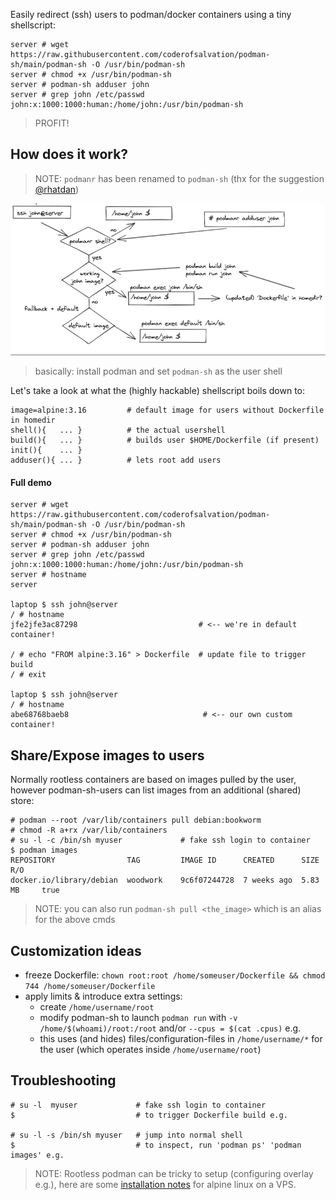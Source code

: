 Easily redirect (ssh) users to podman/docker containers using a tiny shellscript:

```shell
server # wget https://raw.githubusercontent.com/coderofsalvation/podman-sh/main/podman-sh -O /usr/bin/podman-sh
server # chmod +x /usr/bin/podman-sh
server # podman-sh adduser john
server # grep john /etc/passwd
john:x:1000:1000:human:/home/john:/usr/bin/podman-sh
```

> PROFIT!

## How does it work?

> NOTE: `podmanr` has been renamed to `podman-sh` (thx for the suggestion [@rhatdan](https://twitter.com/rhatdan))

<img src="https://raw.githubusercontent.com/coderofsalvation/podman-sh/main/.dtp/diagram.gif"/>

> basically: install podman and set `podman-sh` as the user shell

Let's take a look at what the (highly hackable) shellscript boils down to:

```
image=alpine:3.16         # default image for users without Dockerfile in homedir
shell(){   ... }          # the actual usershell
build(){   ... }          # builds user $HOME/Dockerfile (if present)
init(){    ... }          
adduser(){ ... }          # lets root add users
```

#### Full demo 

```shell
server # wget https://raw.githubusercontent.com/coderofsalvation/podman-sh/main/podman-sh -O /usr/bin/podman-sh
server # chmod +x /usr/bin/podman-sh
server # podman-sh adduser john
server # grep john /etc/passwd
john:x:1000:1000:human:/home/john:/usr/bin/podman-sh
server # hostname
server

laptop $ ssh john@server
/ # hostname
jfe2jfe3ac87298                           # <-- we're in default container!

/ # echo "FROM alpine:3.16" > Dockerfile  # update file to trigger build
/ # exit

laptop $ ssh john@server
/ # hostname
abe68768baeb8                              # <-- our own custom container!
```

## Share/Expose images to users

Normally rootless containers are based on images pulled by the user, however podman-sh-users can list images 
from an additional (shared) store:

```shell 
# podman --root /var/lib/containers pull debian:bookworm 
# chmod -R a+rx /var/lib/containers
# su -l -c /bin/sh myuser             # fake ssh login to container
$ podman images
REPOSITORY                TAG         IMAGE ID      CREATED      SIZE        R/O
docker.io/library/debian  woodwork    9c6f07244728  7 weeks ago  5.83 MB     true
```

> NOTE: you can also run `podman-sh pull <the_image>` which is an alias for the above cmds

## Customization ideas 

* freeze Dockerfile: `chown root:root /home/someuser/Dockerfile && chmod 744 /home/someuser/Dockerfile`
* apply limits & introduce extra settings:  
  * create `/home/username/root`
  * modify podman-sh to launch `podman run` with `-v /home/$(whoami)/root:/root` and/or `--cpus = $(cat .cpus)` e.g. 
  * this uses (and hides) files/configuration-files in `/home/username/*` for the user (which operates inside `/home/username/root`)

## Troubleshooting

```
# su -l  myuser             # fake ssh login to container
$                           # to trigger Dockerfile build e.g.

# su -l -s /bin/sh myuser   # jump into normal shell
$                           # to inspect, run 'podman ps' 'podman images' e.g.

```

> NOTE: Rootless podman can be tricky to setup (configuring overlay e.g.), here are some [installation notes](.alpine-notes.txt) for alpine linux on a VPS.

